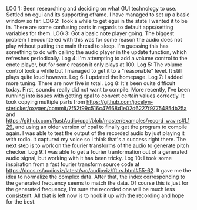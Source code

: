 LOG 1: Been researching and deciding on what GUI technology to use. Settled on egui and its supporting eframe. I have managed to set up a basic window so far.
LOG 2: Took a while to get egui in the state I wanted it to be in. There are some confusing parts in regards to default apps/setting variables for them.
LOG 3: Got a basic note player going. The biggest problem I encountered with this was for some reason the audio does not play without putting the main thread to sleep. I'm guessing this has something to do with calling the audio player in the update function, which refreshes periodically.
Log 4: I'm attempting to add a volume control to the enote player, but for some reason it only plays at 100.
Log 5: The volume control took a while but I managed to get it to a "reasonable" level. It still plays quite loud however.
Log 6: I updated the homepage.
Log 7: I added more tuning. There are now five in total.
Log 8: It's been quite difficult today. First, soundio really did not want to compile. More recently, I've been running into issues with getting cpal to convert certain values correctly. It took copying multiple parts from https://github.com/jocelyn-stericker/oxygen/commit/7f52f99c516c47668d1e02d6227f9775485db25a and https://github.com/RustAudio/cpal/blob/master/examples/record_wav.rs#L129, and using an older version of cpal to finally get the program to compile again.
I was able to test the output of the recorded audio by just playing it with rodio. It captured my voice so I think that's a success right there. The next step is to work on the fourier transforms of the audio to generate pitch checker.
Log 9: I was able to get a fourier tranformation out of a generated audio signal, but working with it has been tricky.
Log 10: I took some inspiration from a fast fourier transform source code at https://docs.rs/audioviz/latest/src/audioviz/fft.rs.html#55-62. It gave me the idea to normalize the complex data. After that, the index corresponding to the generated frequency seems to match the data. Of course this is just for the generated frequency, I'm sure the recorded one will be much less consistent. All that is left now is to hook it up with the recording and hope for the best.

